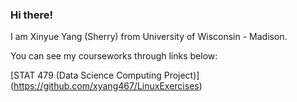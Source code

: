 ### Hi there!

I am Xinyue Yang (Sherry) from University of Wisconsin - Madison. 

You can see my courseworks through links below:

[STAT 479 (Data Science Computing Project)] (https://github.com/xyang467/LinuxExercises)



<!---
xyang467/xyang467 is a ✨ special ✨ repository because its `README.md` (this file) appears on your GitHub profile.
You can click the Preview link to take a look at your changes.
--->
